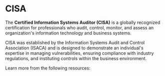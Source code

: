 # CISA

The **Certified Information Systems Auditor (CISA)** is a globally recognized certification for professionals who audit, control, monitor, and assess an organization's information technology and business systems.

CISA was established by the Information Systems Audit and Control Association (ISACA) and is designed to demonstrate an individual's expertise in managing vulnerabilities, ensuring compliance with industry regulations, and instituting controls within the business environment.

Learn more from the following resources:

